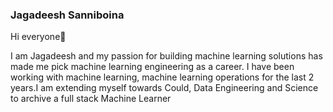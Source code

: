 ### Jagadeesh Sanniboina
Hi everyone👋

I am Jagadeesh and my passion for building machine learning solutions has made me pick machine learning engineering as a career. I have been working with machine learning, machine learning operations for the last 2 years.I am extending myself towards Could, Data Engineering and Science to archive a full stack Machine Learner

